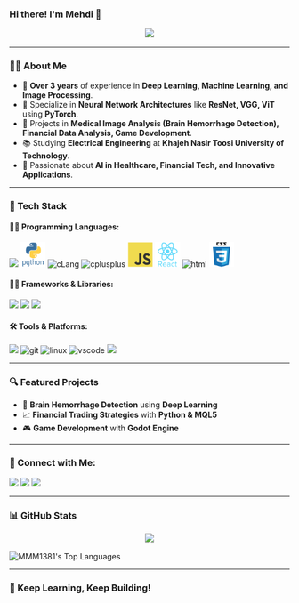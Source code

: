 ### Hi there! I'm Mehdi 👋

<p align="center">
  <img src="https://readme-typing-svg.herokuapp.com?color=%2300A4FF&lines=Deep+Learning+Engineer;Machine+Learning+Researcher;AI+Enthusiast;Game+Developer" />
</p>

---

### 👨‍🔬 About Me

- 🌟 **Over 3 years** of experience in **Deep Learning, Machine Learning, and Image Processing**.
- 🔄 Specialize in **Neural Network Architectures** like **ResNet, VGG, ViT** using **PyTorch**.
- 📝 Projects in **Medical Image Analysis (Brain Hemorrhage Detection), Financial Data Analysis, Game Development**.
- 📚 Studying **Electrical Engineering** at **Khajeh Nasir Toosi University of Technology**.
- 💎 Passionate about **AI in Healthcare, Financial Tech, and Innovative Applications**.

---

### 🔧 Tech Stack

#### 🧙‍♂️ Programming Languages:
<p align="left">
  <img src="https://img.shields.io/badge/MQL5-0098A0?style=for-the-badge&logo=meta&logoColor=white" />
  <img src="https://raw.githubusercontent.com/devicons/devicon/master/icons/python/python-original-wordmark.svg" alt="python" width="45" height="45"/>
  <img src="https://cdn.jsdelivr.net/gh/devicons/devicon/icons/c/c-original.svg" alt="cLang" width="45" height="45"/>
  <img src="https://cdn.jsdelivr.net/gh/devicons/devicon/icons/cplusplus/cplusplus-original.svg" alt="cplusplus" width="45" height="45"/>
  <img src="https://raw.githubusercontent.com/devicons/devicon/master/icons/javascript/javascript-original.svg" alt="javascript" width="45" height="45" />
  <img src="https://raw.githubusercontent.com/devicons/devicon/master/icons/react/react-original-wordmark.svg" alt="react" width="45" height="45" />
  <img src="https://cdn.jsdelivr.net/gh/devicons/devicon/icons/html5/html5-original.svg" alt="html" width="45" height="45"/>
  <img src="https://raw.githubusercontent.com/devicons/devicon/master/icons/css3/css3-original-wordmark.svg" alt="css3" width="45" height="45" />
</p>

#### 👨‍💻 Frameworks & Libraries:
<p align="left">
  <img src="https://img.shields.io/badge/PyTorch-EE4C2C?style=for-the-badge&logo=pytorch&logoColor=white" />
  <img src="https://img.shields.io/badge/TensorFlow-FF6F00?style=for-the-badge&logo=tensorflow&logoColor=white" />
  <img src="https://img.shields.io/badge/OpenCV-5C3EE8?style=for-the-badge&logo=opencv&logoColor=white" />
</p>

#### 🛠 Tools & Platforms:
<p align="left">
  <img src="https://img.shields.io/badge/Godot-478CBF?style=for-the-badge&logo=godot-engine&logoColor=white" />
  <img src="https://cdn.jsdelivr.net/gh/devicons/devicon/icons/git/git-original.svg" alt="git" width="45" height="45"/>
  <img src="https://cdn.jsdelivr.net/gh/devicons/devicon/icons/linux/linux-original.svg" alt="linux" width="45" height="45"/>
  <img src="https://cdn.jsdelivr.net/gh/devicons/devicon/icons/vscode/vscode-original.svg" alt="vscode" width="45" height="45"/>
  <img src="https://img.shields.io/badge/Jupyter-F37626?style=for-the-badge&logo=jupyter&logoColor=white" />
</p>

---

### 🔍 Featured Projects

- 🎨 **Brain Hemorrhage Detection** using **Deep Learning** 
- 📈 **Financial Trading Strategies** with **Python & MQL5**
- 🎮 **Game Development** with **Godot Engine**

---

### 💬 Connect with Me:
<p align="left">
  <a href="https://www.linkedin.com/in/mohammadmahdi-moazedy-28a733245/"><img src="https://img.shields.io/badge/LinkedIn-0077B5?style=for-the-badge&logo=linkedin&logoColor=white" /></a>
  <a href="mailto:mehdimoazedy@gmail.com"><img src="https://img.shields.io/badge/Email-D14836?style=for-the-badge&logo=gmail&logoColor=white" /></a>
  <a href="https://github.com/MMM1381"><img src="https://img.shields.io/badge/GitHub-181717?style=for-the-badge&logo=github&logoColor=white" /></a>
</p>

---

### 📊 GitHub Stats
<p align="center">
  
  <img src="https://github-readme-stats.vercel.app/api?username=MMM1381&show_icons=true&theme=radical" />
  
  ![MMM1381's Top Languages](https://github-readme-stats.vercel.app/api/top-langs/?username=MMM1381&theme=merko&show_icons=true&hide_border=true&layout=compact)

</p>

---

### 💪 Keep Learning, Keep Building!

